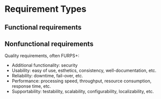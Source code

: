 # Requirement Types

## Functional requirements

## Nonfunctional requirements

Quality requirements, often FURPS+:
- Additional functionality: security
- Usability: easy of use, esthetics, consistency, well-documentation, etc.
- Reliability: downtime, fail-over, etc.
- Performance: processing speed, throughput, resource consumption, response time, etc.
- Supportability: testability, scalability, configurability, localizability, etc.
